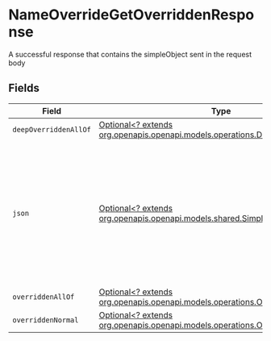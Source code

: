 # NameOverrideGetOverriddenResponse

A successful response that contains the simpleObject sent in the request body


## Fields

| Field                                                                                                                                                             | Type                                                                                                                                                              | Required                                                                                                                                                          | Description                                                                                                                                                       |
| ----------------------------------------------------------------------------------------------------------------------------------------------------------------- | ----------------------------------------------------------------------------------------------------------------------------------------------------------------- | ----------------------------------------------------------------------------------------------------------------------------------------------------------------- | ----------------------------------------------------------------------------------------------------------------------------------------------------------------- |
| `deepOverriddenAllOf`                                                                                                                                             | [Optional<? extends org.openapis.openapi.models.operations.DeepOverriddenAllOf>](../../models/operations/DeepOverriddenAllOf.md)                                  | :heavy_minus_sign:                                                                                                                                                | N/A                                                                                                                                                               |
| `json`                                                                                                                                                            | [Optional<? extends org.openapis.openapi.models.shared.SimpleObject>](../../models/shared/SimpleObject.md)                                                        | :heavy_minus_sign:                                                                                                                                                | A simple object that uses all our supported primitive types and enums and has optional properties.<br/><br/>[A link to the external docs.](https://docs.speakeasyapi.dev) |
| `overriddenAllOf`                                                                                                                                                 | [Optional<? extends org.openapis.openapi.models.operations.OverriddenAllOf>](../../models/operations/OverriddenAllOf.md)                                          | :heavy_minus_sign:                                                                                                                                                | N/A                                                                                                                                                               |
| `overriddenNormal`                                                                                                                                                | [Optional<? extends org.openapis.openapi.models.operations.OverriddenNormal>](../../models/operations/OverriddenNormal.md)                                        | :heavy_minus_sign:                                                                                                                                                | N/A                                                                                                                                                               |